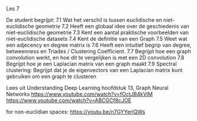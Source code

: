 Les 7

De student begrijpt:
7.1 Wat het verschil is tussen euclidische en niet-euclidische geometrie
7.2 Heeft een globaal idee over de geschiedenis van niet-euclidische geometrie
7.3 Kent een aantal praktische voorbeelden van niet-euclidische datasets
7.4 Kent de definitie van een Graph
7.5 Weet wat een adjecency en degree matrix is
7.6 Heeft een intuitief begrip van degree, betweenness en Triades / Clustering Coefficient.
7.7 Begrijpt hoe een graph convolution werkt, en hoe dit te vergelijken is met een 2D convolution
7.8 Begrijpt hoe je een Laplacian matrix van een graph maakt
7.9 Spectral clustering: Begrijpt dat je de eigenvectors van een Laplacian matrix kunt gebruiken om een graph te clusteren

Lees uit Understanding Deep Learning hoofdstuk 13, Graph Neural Networks
https://www.youtube.com/watch?v=fOctJB4kVlM
https://www.youtube.com/watch?v=ABCGCf8cJOE

for non-euclidian spaces:
https://youtu.be/n7GYYerlQWs
